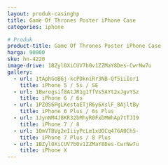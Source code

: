 ```yaml
---
layout: produk-casinghp
title: Game Of Thrones Poster iPhone Case
categories: iphone

# Produk
product-title: Game Of Thrones Poster iPhone Case
harga: 90000
sku: hn-4220
image-drive: 1BZyl0XiCUV7b0v1ZZMaY8Des-CwrNw7u
gallery:
  - url: 1tAphGoB6j-kcPDkniRr3NB-Qf5iiIor1
    title: iPhone 5 / 5s / SE
  - url: 1Bwrogsif8AtJR1g1TfVs5AYt2xJgvYSz
    title: iPhone 6 / 6s
  - url: 1PZ0S6PgLKestaETjR6y6XslF_8AjltBy
    title: iPhone 6 Plus / 6s Plus
  - url: 1JynNM4J8KR32bMhyR0FxbMWhAp7tTJI9
    title: iPhone 7 / 8
  - url: 1OmVTBVg2eIiiyPcLm1xUOCq476A0Ch5-
    title: iPhone 7 Plus / 8 Plus
  - url: 1BZyl0XiCUV7b0v1ZZMaY8Des-CwrNw7u
    title: iPhone X
---
```

